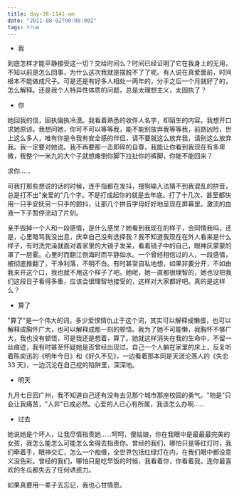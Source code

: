 ```yaml
---
title: day-38-1141-am
date: "2011-08-02T00:00:00Z"
tags: true
---
```


- 我

到底怎样才能平静接受这一切？交给时间么？时间已经证明了它在我身上的无用，不知以前是怎么回事，为什么这次我就是摆脱不了了呢。有人说在真爱面前，时间根本不能做成尺子。可是还是有好多人相处一两年的，分手之后一个月就好了的，怎么解释。还是我个人特异性体质的问题，总是太理想主义，太固执了？

- 你

她回我的信，固执偏执冷漠。我看着熟悉的收件人名字，却陌生的内容。我想开口求她原谅。我想问她，你可不可以等等我，能不能别放弃我等等我，前路凶险，世上这么多人，唯有你是令我有安全感的伴侣，请不要就这么放弃我，请别这么放弃我。我一定要对她说。我不再要那一击即碎的自尊，我能让你看到我现在有多卑微，我整个一米九的大个子就想瘫倒你脚下拉扯你的裤脚，你能不能回来？

求你……

可我打那些想说的话的时候，连手指都在发抖，搜狗输入法猜不到我混乱的拼音，总是打不出"亲爱的"几个字。不是打成起你的就是去年底。打了十几次，甚至都快用一只手安抚另一只手的颤抖，让那几个拼音字母好好地呈现在屏幕里。激流的血液一下子暂停流动了片刻。

亲手毁掉一个人和一段感情，是什么感觉？她看到我现在的样子，会同情我吗，还是，心里暗骂我没出息，庆幸自己没有选择我？我不知道我现在在外人看来是什么样子，有时洗完澡就面对着家里的大镜子发呆，看着镜子中的自己，眼神灰蒙蒙的罩了一层雾。心里时而翻江倒海时而平静如水。一个曾经相信过的人，一段感情，被彻底推翻了，干净利落，不明不白。有时甚至自私地想，如果非要分开，不如由我来开这个口，我也就不用这个样子了吧。她呢，她一直都很理智的，她也没把我们这段日子看得多重，应该会很理智地接受的，这样对大家都好吧。真的是这样么？

- 算了

"算了"是一个伟大的词。多少爱恨情仇止于这个词，其实可以解释成懒蛋，也可以解释成胸怀广大，也可以解释成那一刻的顿悟。我为了她不可能懒，我胸怀不够广大，我也没有顿悟，可是我还是想着，算了。她就这样消失在我的生命中，不留一丝痕迹，我有时甚至怀疑她是否曾经出现过。自己一个人躺在家里的床上，反复听着陈奕迅的《明年今日》和《好久不见》，一边看着那本同是天涯沦落人的《失恋 33 天》，一边沉沦在自己挖的陷阱里，深深地。

- 明天

九月七日回广州，我不知道自己还有没有去见那个城市那座校园的勇气。"物是"只会让我痛苦，"人非"已成必然。心爱的人已心有所属，我该怎么办啊……

- 过去

她说她是个坏人，让我尽情指责她……呵呵，傻姑娘，你在我眼中是最最最完美的女孩，我怎么能怎么可能怎么舍得去指责你。曾经的我们，哪怕只是等红灯时，我们牵着手，眼神交汇，怎么一个痴缠，全世界包括红绿灯在内，在我们眼中都没意义没色彩。曾经的我们，哪怕只是吃早饭的时候，我看着你，你看着我，连你最喜欢的冬瓜都失去了任何诱惑力。

如果真要用一辈子去忘记，我也心甘情愿。
